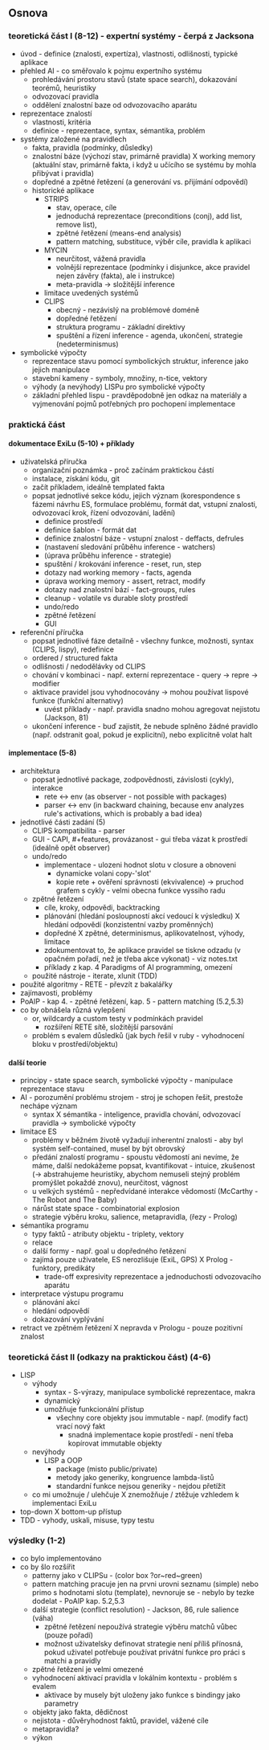 ## Osnova
### teoretická část I (8-12) - expertní systémy - čerpá z Jacksona
* úvod - definice (znalosti, expertíza), vlastnosti, odlišnosti, typické aplikace
* přehled AI - co směřovalo k pojmu expertního systému
  * prohledávání prostoru stavů (state space search), dokazování teorémů, heuristiky
  * odvozovací pravidla
  * oddělení znalostní baze od odvozovacího aparátu
* reprezentace znalostí
  * vlastnosti, kritéria
  * definice - reprezentace, syntax, sémantika, problém
* systémy založené na pravidlech
  * fakta, pravidla (podmínky, důsledky)
  * znalostní báze (výchozí stav, primárně pravidla)
    X working memory (aktuální stav, primárně fakta, i když u učícího se systému
      by mohla přibývat i pravidla)
  * dopředné a zpětné řetězení (a generování vs. přijímání odpovědí)
  * historické aplikace
    * STRIPS
      - stav, operace, cíle
      - jednoduchá reprezentace (preconditions (conj), add list, remove list),
      - zpětné řetězení (means-end analysis)
      - pattern matching, substituce, výběr cíle, pravidla k aplikaci
    * MYCIN
      - neurčitost, vážená pravidla
      - volnější reprezentace (podmínky i disjunkce,
        akce pravidel nejen závěry (fakta), ale i instrukce)
      - meta-pravidla
      -> složitější inference
    * limitace uvedených systémů
    * CLIPS
      - obecný - nezávislý na problémové doméně
      - dopředné řetězení
      - struktura programu - základní direktivy
      - spuštění a řízení inference - agenda, ukončení, strategie (nedeterminismus)
* symbolické výpočty
  * reprezentace stavu pomocí symbolických struktur, inference jako jejich manipulace
  * stavební kameny - symboly, množiny, n-tice, vektory
  * výhody (a nevýhody) LISPu pro symbolické výpočty
  * základní přehled lispu - pravděpodobně jen odkaz na materiály a vyjmenování
    pojmů potřebných pro pochopení implementace


### praktická část
#### dokumentace ExiLu (5-10) + příklady
* uživatelská příručka
  - organizační poznámka - proč začínám praktickou částí
  - instalace, získání kódu, git
  - začít příkladem, ideálně templated fakta
  - popsat jednotlivé sekce kódu, jejich význam (korespondence s fázemi návrhu ES,
    formulace problému, formát dat, vstupní znalosti, odvozovací krok, řízení odvozování, ladění)
    - definice prostředí
    - definice šablon - formát dat
    - definice znalostní báze - vstupní znalost - deffacts, defrules
    - (nastavení sledování průběhu inference - watchers)
    - (úprava průběhu inference - strategie)
    - spuštění / krokování inference - reset, run, step
    - dotazy nad working memory - facts, agenda
    - úprava working memory - assert, retract, modify
    - dotazy nad znalostní bází - fact-groups, rules
    - cleanup - volatile vs durable sloty prostředí
    - undo/redo
    - zpětné řetězení
    - GUI
* referenční příručka
  * popsat jednotlivé fáze detailně - všechny funkce, možnosti, syntax (CLIPS, lispy), redefinice
  * ordered / structured fakta
  * odlišnosti / nedodělávky od CLIPS
  * chování v kombinaci - např. externí reprezentace - query -> repre -> modifier
  * aktivace pravidel jsou vyhodnocovány -> mohou používat lispové funkce (funkční alternativy)
    - uvést příklady - např. pravidla snadno mohou agregovat nejistotu (Jackson, 81)
  * ukončení inference - buď zajistit, že nebude splněno žádné pravidlo (např. odstranit
    goal, pokud je explicitní), nebo explicitně volat halt

#### implementace (5-8)
* architektura
  - popsat jednotlivé package, zodpovědnosti, závislosti (cykly), interakce
    * rete <-> env (as observer - not possible with packages)
    * parser <-> env (in backward chaining, because env analyzes rule's activations,
        which is probably a bad idea)
* jednotlivé části zadání (5)
  * CLIPS kompatibilita - parser
  * GUI - CAPI, #+features, provázanost - gui třeba vázat k prostředí (ideálně opět observer)
  * undo/redo
    * implementace - ulozeni hodnot slotu v closure a obnoveni
      - dynamicke volani copy-'slot'
      - kopie rete + ověření správnosti (ekvivalence)
      -> pruchod grafem s cykly - velmi obecna funkce vyssiho radu
  * zpětné řetězení
    * cíle, kroky, odpovědi, backtracking
    * plánování (hledání posloupností akcí vedoucí k výsledku)
      X hledání odpovědí (konzistentní vazby proměnných)
    * dopředné X zpětné, determinismus, aplikovatelnost, výhody, limitace
    * zdokumentovat to, že aplikace pravidel se tiskne odzadu (v opačném pořadí, než je
      třeba akce vykonat) - viz notes.txt
    * příklady z kap. 4 Paradigms of AI programming, omezení
  * použité nástroje - iterate, xlunit (TDD)
* použité algoritmy - RETE - převzít z bakalářky
* zajímavosti, problémy
* PoAIP - kap 4. - zpětné řetězení, kap. 5 - pattern matching (5.2,5.3)
* co by obnášela různá vylepšení
  * or, wildcardy a custom testy v podmínkách pravidel
    - rozšíření RETE sítě, složitější parsování
  * problém s evalem důsledků (jak bych řešil v ruby - vyhodnocení bloku v prostředí/objektu)

#### další teorie
* principy - state space search, symbolické výpočty - manipulace reprezentace stavu
* AI - porozumění problému strojem - stroj je schopen řešit, prestože nechápe význam
  - syntax X sémantika - inteligence, pravidla chování, odvozovací pravidla -> symbolické výpočty
* limitace ES
  - problémy v běžném životě vyžadují inherentní znalosti - aby byl systém self-contained,
    musel by být obrovský
  - předání znalostí programu - spoustu vědomostí ani nevíme, že máme, další nedokážeme popsat,
    kvantifikovat - intuice, zkušenost (-> abstrahujeme heuristiky, abychom nemuseli stejný problém
    promýšlet pokaždé znovu), neurčitost, vágnost
  - u velkých systémů - nepředvídané interakce vědomostí (McCarthy - The Robot and The Baby)
  - nárůst state space - combinatorial explosion
  - strategie výběru kroku, salience, metapravidla, (řezy - Prolog)
* sémantika programu
  * typy faktů - atributy objektu - triplety, vektory
  * relace
  * další formy - např. goal u dopředného řetězení
  * zajímá pouze uživatele, ES nerozlišuje (ExiL, GPS) X Prolog - funktory, predikáty
    - trade-off expresivity reprezentace a jednoduchosti odvozovacího aparátu
* interpretace výstupu programu
  - plánování akcí
  - hledání odpovědí
  - dokazování vyplývání
* retract ve zpětném řetězení X nepravda v Prologu - pouze pozitivní znalost


### teoretická část II (odkazy na praktickou část) (4-6)
* LISP
  * výhody
    * syntax - S-výrazy, manipulace symbolické reprezentace, makra
    * dynamický
    * umožňuje funkcionální přístup
      * všechny core objekty jsou immutable - např. (modify fact) vrací nový fakt
        - snadná implementace kopie prostředí - není třeba kopírovat immutable objekty
  * nevýhody
    * LISP a OOP
      * package (misto public/private)
      * metody jako generiky, kongruence lambda-listů
      * standardní funkce nejsou generiky - nejdou přetížit
  * co mi umožnuje / ulehčuje X znemožňuje / ztěžuje vzhledem k implementaci ExiLu
* top-down X bottom-up přístup
* TDD - vyhody, uskali, misuse, typy testu


### výsledky (1-2)
* co bylo implementováno
* co by šlo rozšířit
  * patterny jako v CLIPSu - (color box ?or~red~green)
  * pattern matching pracuje jen na prvni urovni seznamu (simple) nebo primo s hodnotami
    slotu (template), nevnoruje se - nebylo by tezke dodelat - PoAIP kap. 5.2,5.3
  * další strategie (conflict resolution) - Jackson, 86, rule salience (váha)
    * zpětné řetězení nepoužívá strategie výběru matchů vůbec (pouze pořadí)
    * možnost uživatelsky definovat strategie není příliš přínosná, pokud
      uživatel potřebuje používat privátní funkce pro práci s matchi a pravidly
  * zpětné řetězení je velmi omezené
  * vyhodnocení aktivací pravidla v lokálním kontextu - problém s evalem
    * aktivace by musely být uloženy jako funkce s bindingy jako parametry
  * objekty jako fakta, dědičnost
  * nejistota - důvěryhodnost faktů, pravidel, vážené cíle
  * metapravidla?
  * výkon
